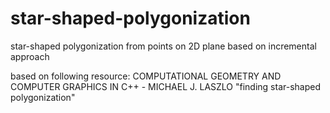 # star-shaped-polygonization
star-shaped polygonization from points on 2D plane based on incremental approach 

based on following resource:
COMPUTATIONAL GEOMETRY AND COMPUTER GRAPHICS IN C++ - MICHAEL J. LASZLO "finding star-shaped polygonization"
